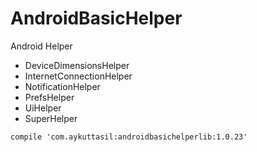 # AndroidBasicHelper

Android Helper

- DeviceDimensionsHelper
- InternetConnectionHelper
- NotificationHelper
- PrefsHelper
- UiHelper
- SuperHelper

```
compile 'com.aykuttasil:androidbasichelperlib:1.0.23'
```
